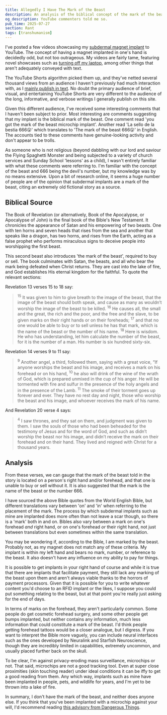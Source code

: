 ```yaml
---
title: Allegedly I Have The Mark of the Beast
description: An analysis of the biblical concept of the mark of the beast, how it relates to biohacking implants, and a debunking of the notion that I have been marked by the beast as discussed in the Book of Revelation.
og_description: YouTube commenters told me so.
pub_time: 2025-07-27
section: Rant
tags: [transhumanism]
---
```


I've posted a few videos showcasing my [subdermal magnet implant](/posts/my-experience-biohacking) to YouTube. The concept of having a magnet implanted in one's hand is decidedly odd, but not too outrageous. My videos are fairly tame, featuring novel showcases such as [turning off my laptop](/videos/laptop-sleep-mode-with-magnet-implant), among other things that aren't adequately conveyed with text.

The YouTube Shorts algorithm picked them up, and they've netted several thousand views from an audience I haven't previously had much interaction with, as I [mainly publish in text](/posts/why-not-video). No doubt the primary audience of brief, visual, and entertaining YouTube Shorts are very different to the audience of the long, informative, and verbose writings I generally publish on this site.

Given this different audience, I've received some interesting comments that I haven't been subject to prior. Most interesting are comments suggesting that my implant is the biblical mark of the beast. One comment read 'you got the mark of the beast microchip implant'. Another read 'La sello de la bestia 666😮' which translates to 'The mark of the beast 666😮' in English. The accounts tied to these comments have genuine-looking activity and don't appear to be trolls.

As someone who is not religious (beyond dabbling with our lord and saviour the Flying Spaghetti Monster and being subjected to a variety of church services and Sunday School 'lessons' as a child), I wasn't entirely familiar with what these comments were referring to. I'm familiar with the concept of the beast and 666 being the devil's number, but my knowledge was by no means extensive. Upon a bit of research online, it seems a huge number of people are of the opinion that subdermal implants are a mark of the beast, citing an extremely old fictional story as a source.

## Biblical Source

The Book of Revelation (or alternatively, Book of the Apocalypse, or Apocalypse of John) is the final book of the Bible's New Testament. It chronicles the appearance of Satan and his empowering of two beasts. One with ten horns and seven heads that rises from the sea and another that speaks like a dragon, has two horns, and rises from the Earth, acting as a false prophet who performs miraculous signs to deceive people into worshipping the first beast.

This second beast also introduces 'the mark of the beast', required to buy or sell. The book culminates with Satan, the beasts, and all who bear the mark being defeated when Christ returns. They are cast into the lake of fire, and God establishes His eternal kingdom for the faithful. To quote the relevant sections:

Revelation 13 verses 15 to 18 say:

> <sup>15</sup> It was given to him to give breath to the image of the beast, that the image of the beast should both speak, and cause as many as wouldn’t worship the image of the beast to be killed. <sup>16</sup> He causes all, the small and the great, the rich and the poor, and the free and the slave, to be given marks on their right hands or on their foreheads; <sup>17</sup> and that no one would be able to buy or to sell unless he has that mark, which is the name of the beast or the number of his name. <sup>18</sup> Here is wisdom. He who has understanding, let him calculate the number of the beast, for it is the number of a man. His number is six hundred sixty-six.

Revelation 14 verses 9 to 11 say:

> <sup>9</sup> Another angel, a third, followed them, saying with a great voice, “If anyone worships the beast and his image, and receives a mark on his forehead or on his hand, <sup>10</sup> he also will drink of the wine of the wrath of God, which is prepared unmixed in the cup of his anger. He will be tormented with fire and sulfur in the presence of the holy angels and in the presence of the Lamb. <sup>11</sup> The smoke of their torment goes up forever and ever. They have no rest day and night, those who worship the beast and his image, and whoever receives the mark of his name.

And Revelation 20 verse 4 says:

> <sup>4</sup> I saw thrones, and they sat on them, and judgment was given to them. I saw the souls of those who had been beheaded for the testimony of Jesus and for the word of God, and such as didn’t worship the beast nor his image, and didn’t receive the mark on their forehead and on their hand. They lived and reigned with Christ for a thousand years.

## Analysis

From these verses, we can gauge that the mark of the beast told in the story is located on a person's right hand and/or forehead, and that one is unable to buy or sell without it. It is also suggested that the mark is the name of the beast or the number 666.

I have sourced the above Bible quotes from the World English Bible, but different translations vary between 'on' and 'in' when referring to the placement of the mark. The process by which subdermal implants such as mine are implanted does more often than not leave a scar though, so there is a 'mark' both in and on. Bibles also vary between a mark on one's forehead _and_ right hand, or on one's forehead _or_ their right hand, not just between translations but even sometimes within the same translation.

You may be wondering if, according to the Bible, I am marked by the beast. Probably not, as my magnet does not match any of these criteria. My implant is within my left hand and bears no mark, number, or reference to the beast. It also doesn't have any influence on my ability to pay for things.

It is possible to get implants in your right hand of course and while it is true that there are implants that facilitate payment, they still lack any marking of the beast upon them and aren't always viable thanks to the horrors of payment processors. Given that it is possible for you to write whatever content you'd choose to an RFID implant or the likes, I suppose you could put something relating to the beast, but at that point you're really just asking for the end of days.

In terms of marks on the forehead, they aren't particularly common. Some people do get cosmetic forehead surgery, and some other people get bumps implanted, but neither contains any information, much less information that could constitute a mark of the beast. I'd think people getting forehead tattoos would be a closer analogue, but I digress. If you want to interpret the Bible more vaguely, you can include neural interfaces such as the ones developed by Neuralink and Starfish Neuroscience, though they are incredibly limited in capabilities, extremely uncommon, and usually placed further back on the skull.

To be clear, I'm against privacy-eroding mass surveillance, microchips or not. That said, microchips are not a good tracking tool. Even at super close proximities (skin touching reader) under ideal conditions it can be iffy to get a good reading from them. Any which way, implants such as mine have been implanted in people, pets, and wildlife for years, and I'm yet to be thrown into a lake of fire.

In summary, I don't have the mark of the beast, and neither does anyone else. If you think that you've been implanted with a microchip against your will, I'd recommend reading [this advisory from Dangerous Things](https://forum.dangerousthings.com/t/so-you-think-youve-been-implanted-against-your-will/64).
